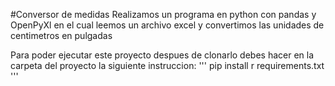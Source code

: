 #Conversor de medidas
Realizamos un programa en python con pandas y OpenPyXl en el cual leemos un archivo excel y convertimos las unidades de centimetros en pulgadas

Para poder ejecutar este proyecto despues de clonarlo debes hacer en la carpeta del proyecto la siguiente instruccion:
'''
pip install r requirements.txt
'''
